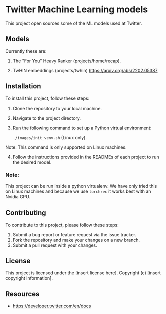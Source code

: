 # Twitter Machine Learning models

This project open sources some of the ML models used at Twitter.

## Models
Currently these are:

1. The "For You" Heavy Ranker (projects/home/recap).

2. TwHIN embeddings (projects/twhin) https://arxiv.org/abs/2202.05387


## Installation

To install this project, follow these steps:

1. Clone the repository to your local machine.
2. Navigate to the project directory.
3. Run the following command to set up a Python virtual environment:

    `./images/init_venv.sh` (Linux only).

Note: This command is only supported on Linux machines.

4. Follow the instructions provided in the READMEs of each project to run the desired model.

### Note:
This project can be run inside a python virtualenv. We have only tried this on Linux machines and because we use `torchrec` it works best with an Nvidia GPU.



## Contributing

To contribute to this project, please follow these steps:

1. Submit a bug report or feature request via the issue tracker.
2. Fork the repository and make your changes on a new branch.
3. Submit a pull request with your changes.

## License

This project is licensed under the [insert license here]. Copyright (c) [insert copyright information].

## Resources

- https://developer.twitter.com/en/docs